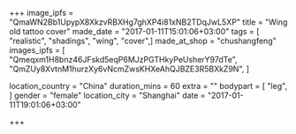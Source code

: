 +++
image_ipfs = "QmaWN2Bb1UpypX8XkzvRBXHg7ghXP4i81xNB2TDqJwL5XP"
title = "Wing old tattoo cover"
made_date = "2017-01-11T15:01:06+03:00"
tags = [
"realistic",
"shadings",
"wing",
"cover",]
made_at_shop = "chushangfeng"
images_ipfs = [  
  "Qmeqxm1H8bnz46JFskd5eqP6MJzPGTHkyPeUsherY97dTe",
  "QmZUy8XvtnM1hurzXy6vNcmZwsKHXeAhQJBZE3R5BXkZ9N",
]

location_country = "China"
duration_mins = 60
extra = ""
bodypart = [
"leg",
]
gender = "female"
location_city = "Shanghai"
date = "2017-01-11T19:01:06+03:00"

+++
